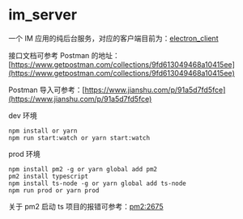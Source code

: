 # im_server

一个 IM 应用的纯后台服务，对应的客户端目前为：[electron_client](https://github.com/1111mp/electron_client)

接口文档可参考 Postman 的地址：[https://www.getpostman.com/collections/9fd613049468a10415ee](https://www.getpostman.com/collections/9fd613049468a10415ee)

Postman 导入可参考：[https://www.jianshu.com/p/91a5d7fd5fce](https://www.jianshu.com/p/91a5d7fd5fce)

dev 环境

```
npm install or yarn
npm run start:watch or yarn start:watch
```

prod 环境

```
npm install pm2 -g or yarn global add pm2
pm2 install typescript
npm install ts-node -g or yarn global add ts-node
npm run prod or yarn prod
```

关于 pm2 启动 ts 项目的报错可参考：[pm2:2675](https://github.com/Unitech/pm2/issues/2675)
